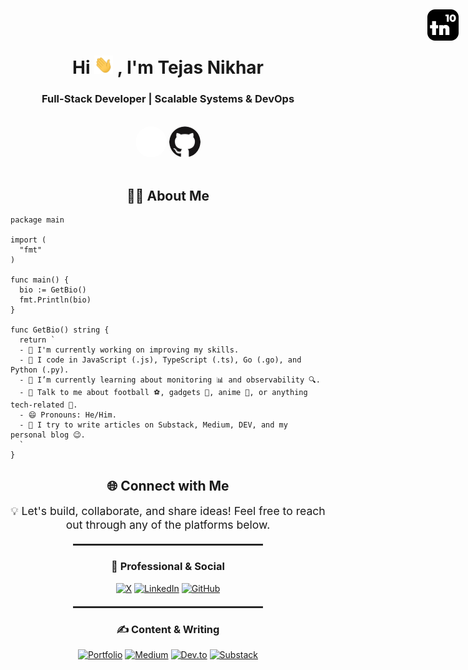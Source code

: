 <h1 align="center">
  Hi
  <img src="https://raw.githubusercontent.com/ABSphreak/ABSphreak/master/gifs/Hi.gif" width="30px">
  , I'm Tejas Nikhar
</h1>

<h3 align="center">
  Full-Stack Developer | Scalable Systems & DevOps
</h3>

<br>

<div align="center">
  <img alt="GIF"  height="50px" src="./assets/GitHub-Mark-Light-120px-plus.png#gh-dark-mode-only" style="border-radius:50%" />
  <img alt="GIF"  height="50px" src="./assets/GitHub-Mark-120px-plus.png#gh-light-mode-only" style="border-radius:50%" />
  <img alt="Personal Logo" height="50px" src="./assets/logo.png" style="position: absolute; top: 10px; right: 10px; padding: 5px;" />
</div>

<br>

<h2 align="center">👨‍💻 About Me</h2>

```golang
package main

import (
  "fmt"
)

func main() {
  bio := GetBio()
  fmt.Println(bio)
}

func GetBio() string {
  return `
  - 🏦 I'm currently working on improving my skills.
  - 🤔 I code in JavaScript (.js), TypeScript (.ts), Go (.go), and Python (.py).
  - 🌱 I’m currently learning about monitoring 📊 and observability 🔍.
  - 💬 Talk to me about football ⚽, gadgets 📱, anime 🎥, or anything tech-related 🤩.
  - 😄 Pronouns: He/Him.
  - 📝 I try to write articles on Substack, Medium, DEV, and my personal blog 😉.
  `
}
```

<h2 align="center">🌐 Connect with Me</h2>

<p align="center" style="font-size: 1.1rem;">
💡 Let's build, collaborate, and share ideas! Feel free to reach out through any of the platforms below.
</p>

<hr style="width: 60%; border: 1px solid #333; margin: 20px auto;">

<h3 align="center">🚀 Professional & Social</h3>

<div align="center">

[![X](https://img.shields.io/badge/X-%23000000.svg?logo=X&logoColor=white)](https://x.com/tejastn10)
[![LinkedIn](https://custom-icon-badges.demolab.com/badge/LinkedIn-000000?logo=linkedin-white&logoColor=fff)](https://www.linkedin.com/in/tejastn10/)
[![GitHub](https://img.shields.io/badge/GitHub-000000?logo=github&logoColor=white)](https://github.com/tejastn10)

</div>

<hr style="width: 60%; border: 1px solid #333; margin: 20px auto;">

<h3 align="center">✍️ Content & Writing</h3>

<div align="center">

[![Portfolio](https://img.shields.io/badge/Portfolio-%23000000.svg?logo=vercel&logoColor=white)](https://tejastn10.com)
[![Medium](https://img.shields.io/badge/Medium-000000?logo=medium&logoColor=white)](https://tejastn10.medium.com)
[![Dev.to](https://img.shields.io/badge/Dev.to-000000?logo=devdotto&logoColor=white)](https://dev.to/tejastn10)
[![Substack](https://img.shields.io/badge/Substack-000000?logo=substack&logoColor=white)](https://tejastn10.substack.com)

</div>
